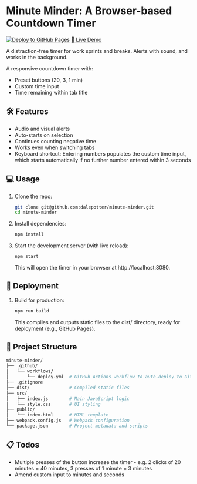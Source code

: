 # Minute Minder: A Browser-based Countdown Timer

[![Deploy to GitHub Pages](https://github.com/dalepotter/minute-minder/actions/workflows/deploy.yml/badge.svg)](https://github.com/dalepotter/minute-minder/actions/workflows/deploy.yml)
[🚀 Live Demo](https://dalepotter.github.io/minute-minder/)

A distraction-free timer for work sprints and breaks. Alerts with sound, and works in the background.

A responsive countdown timer with:
- Preset buttons (20, 3, 1 min)
- Custom time input
- Time remaining within tab title

## 🛠  Features

- Audio and visual alerts
- Auto-starts on selection
- Continues counting negative time
- Works even when switching tabs
- Keyboard shortcut: Entering numbers populates the custom time input, which starts automatically if no further number entered within 3 seconds

## 💻 Usage

1. Clone the repo:
   ```bash
   git clone git@github.com:dalepotter/minute-minder.git
   cd minute-minder
   ```
2. Install dependencies:
   ```bash
   npm install
   ```
3. Start the development server (with live reload):
   ```bash
   npm start
   ```
   This will open the timer in your browser at http://localhost:8080.

## 🚀 Deployment

1. Build for production:
   ```bash
   npm run build
   ```
   This compiles and outputs static files to the dist/ directory, ready for deployment (e.g., GitHub Pages).

## 📁 Project Structure

```bash
minute-minder/
├── .github/
│   └── workflows/
│       └── deploy.yml  # GitHub Actions workflow to auto-deploy to GitHub Pages
├── .gitignore
├── dist/               # Compiled static files
├── src/
│   ├── index.js        # Main JavaScript logic
│   └── style.css       # UI styling
├── public/
│   └── index.html      # HTML template
├── webpack.config.js   # Webpack configuration
└── package.json        # Project metadata and scripts
```


## 📋 Todos
- Multiple presses of the button increase the timer - e.g. 2 clicks of 20 minutes = 40 minutes, 3 presses of 1 minute = 3 minutes
- Amend custom input to minutes and seconds
